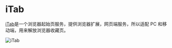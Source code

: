 # iTab

[iTab](https://www.itab.link/)是一个浏览器起始页服务，提供浏览器扩展，网页端服务，所以适配 PC 和移动端，用来解放浏览器收藏页。

![iTab](https://cdn.bangwu.top/img/chrome_1710603394.webp)
